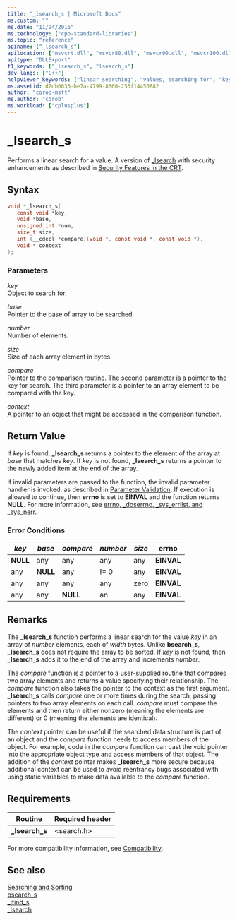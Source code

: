 ```yaml
---
title: "_lsearch_s | Microsoft Docs"
ms.custom: ""
ms.date: "11/04/2016"
ms.technology: ["cpp-standard-libraries"]
ms.topic: "reference"
apiname: ["_lsearch_s"]
apilocation: ["msvcrt.dll", "msvcr80.dll", "msvcr90.dll", "msvcr100.dll", "msvcr100_clr0400.dll", "msvcr110.dll", "msvcr110_clr0400.dll", "msvcr120.dll", "msvcr120_clr0400.dll", "ucrtbase.dll", "api-ms-win-crt-utility-l1-1-0.dll"]
apitype: "DLLExport"
f1_keywords: ["_lsearch_s", "lsearch_s"]
dev_langs: ["C++"]
helpviewer_keywords: ["linear searching", "values, searching for", "keys, finding in arrays", "arrays [CRT], searching", "searching, linear", "_lsearch_s function", "lsearch_s function"]
ms.assetid: d2db0635-be7a-4799-8660-255f14450882
author: "corob-msft"
ms.author: "corob"
ms.workload: ["cplusplus"]
---
```

# _lsearch_s

Performs a linear search for a value. A version of [_lsearch](lsearch.md) with security enhancements as described in [Security Features in the CRT](../../c-runtime-library/security-features-in-the-crt.md).

## Syntax

```C
void *_lsearch_s(
   const void *key,
   void *base,
   unsigned int *num,
   size_t size,
   int (__cdecl *compare)(void *, const void *, const void *),
   void * context
);
```

### Parameters

*key*<br/>
Object to search for.

*base*<br/>
Pointer to the base of array to be searched.

*number*<br/>
Number of elements.

*size*<br/>
Size of each array element in bytes.

*compare*<br/>
Pointer to the comparison routine. The second parameter is a pointer to the key for search. The third parameter is a pointer to an array element to be compared with the key.

*context*<br/>
A pointer to an object that might be accessed in the comparison function.

## Return Value

If *key* is found, **_lsearch_s** returns a pointer to the element of the array at *base* that matches *key*. If *key* is not found, **_lsearch_s** returns a pointer to the newly added item at the end of the array.

If invalid parameters are passed to the function, the invalid parameter handler is invoked, as described in [Parameter Validation](../../c-runtime-library/parameter-validation.md). If execution is allowed to continue, then **errno** is set to **EINVAL** and the function returns **NULL**. For more information, see [errno, _doserrno, _sys_errlist, and _sys_nerr](../../c-runtime-library/errno-doserrno-sys-errlist-and-sys-nerr.md).

### Error Conditions

|*key*|*base*|*compare*|*number*|*size*|**errno**|
|-----------|------------|---------------|-----------|------------|-------------|
|**NULL**|any|any|any|any|**EINVAL**|
|any|**NULL**|any|!= 0|any|**EINVAL**|
|any|any|any|any|zero|**EINVAL**|
|any|any|**NULL**|an|any|**EINVAL**|

## Remarks

The **_lsearch_s** function performs a linear search for the value *key* in an array of *number* elements, each of *width* bytes. Unlike **bsearch_s**, **_lsearch_s** does not require the array to be sorted. If *key* is not found, then **_lsearch_s** adds it to the end of the array and increments *number*.

The *compare* function is a pointer to a user-supplied routine that compares two array elements and returns a value specifying their relationship. The *compare* function also takes the pointer to the context as the first argument. **_lsearch_s** calls *compare* one or more times during the search, passing pointers to two array elements on each call. *compare* must compare the elements and then return either nonzero (meaning the elements are different) or 0 (meaning the elements are identical).

The *context* pointer can be useful if the searched data structure is part of an object and the *compare* function needs to access members of the object. For example, code in the *compare* function can cast the void pointer into the appropriate object type and access members of that object. The addition of the *context* pointer makes **_lsearch_s** more secure because additional context can be used to avoid reentrancy bugs associated with using static variables to make data available to the *compare* function.

## Requirements

|Routine|Required header|
|-------------|---------------------|
|**_lsearch_s**|\<search.h>|

For more compatibility information, see [Compatibility](../../c-runtime-library/compatibility.md).

## See also

[Searching and Sorting](../../c-runtime-library/searching-and-sorting.md)<br/>
[bsearch_s](bsearch-s.md)<br/>
[_lfind_s](lfind-s.md)<br/>
[_lsearch](lsearch.md)<br/>
